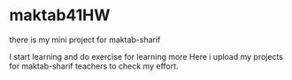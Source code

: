# maktab41HW
there is my mini project for maktab-sharif

I start learning and do exercise for learning more 
Here i upload my projects for maktab-sharif teachers to check my effort.
